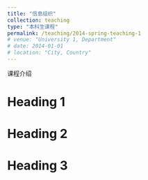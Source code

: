 ```yaml
---
title: "信息组织"
collection: teaching
type: "本科生课程"
permalink: /teaching/2014-spring-teaching-1
# venue: "University 1, Department"
# date: 2014-01-01
# location: "City, Country"
---
```


课程介绍

Heading 1
======

Heading 2
======

Heading 3
======
